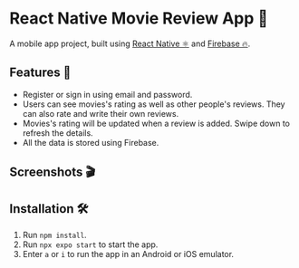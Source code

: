 # React Native Movie Review App 🎥
A mobile app project, built using [React Native ⚛️](https://reactnative.dev/) and [Firebase 🔥](https://firebase.google.com/).

## Features 🍿
+ Register or sign in using email and password.
+ Users can see movies's rating as well as other people's reviews. They can also rate and write their own reviews.
+ Movies's rating will be updated when a review is added. Swipe down to refresh the details. 
+ All the data is stored using Firebase.

## Screenshots 🎬

## Installation 🛠️
1. Run `npm install`.
2. Run `npx expo start` to start the app.
3. Enter `a` or `i` to run the app in an Android or iOS emulator.